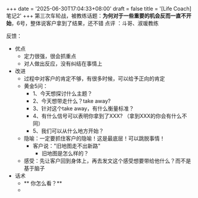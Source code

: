 +++
date = '2025-06-30T17:04:33+08:00'
draft = false
title = '[Life Coach]笔记2'
+++
第三次车轮战，被教练话题：**为何对于一些重要的机会反而一直不开始**，6号，整体说客户拿到了结果，还不错
点评 ：斗哥、淑瑗教练
<!--more-->

反馈：

- 优点
  - 定力很强，很会抓重点
  - 对人做出反应，没有纠结在事情上
- 改进
  - 过程中对客户的肯定不够，有很多时候，可以给予正向的肯定
  - 黄金5问：
    - 1、今天想探讨什么主题？
    - 2、今天想带走什么？take away?
    - 3、针对这个take away，有什么衡量标准？
    - 4、有什么信号可以表明你拿到了XXX? （拿到XXX的你会有什么不同）
    - 5、我们可以从什么地方开始？
  - 隐喻：一定要抓住客户的隐喻！这是最底层！可以跳脱事情！
    - 客户说："旧地图走不出新路"
      - 旧地图是怎么样的？
  - 感受：先让客户回到身体上，再去发文这个感受想要带给他什么？而不是基于脑子
- 话术
  - ** 你怎么看？**
  - 




